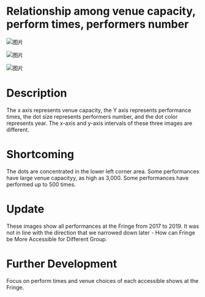#  Relationship among venue capacity, perform times, performers number

![图片](https://uploader.shimo.im/f/OT8CGHCkoBdHHLP7.png!thumbnail?fileGuid=6qDJrVCXVDd9wRhr)

![图片](https://uploader.shimo.im/f/3wgvkM4SEhK1wZPU.png!thumbnail?fileGuid=6qDJrVCXVDd9wRhr)

![图片](https://uploader.shimo.im/f/KhaWgbaIRZwRN380.png!thumbnail?fileGuid=6qDJrVCXVDd9wRhr)

#   Description
The x axis represents venue capacity, the Y axis represents performance times, the dot size represents performers number, and the dot color represents year.
The x-axis and y-axis intervals of these three images are different.

#   Shortcoming
The dots are concentrated in the lower left corner area. Some performances have large venue capacityy, as high as 3,000. Some performances have performed up to 500 times.

#   Update
These images show all performances at the Fringe from 2017 to 2019. It was not in line with the direction that we narrowed down later - How can Fringe be More Accessible for Different Group.

#   Further Development
Focus on perform times and venue choices of each accessible shows at the Fringe. 
